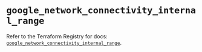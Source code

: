 # `google_network_connectivity_internal_range`

Refer to the Terraform Registry for docs: [`google_network_connectivity_internal_range`](https://registry.terraform.io/providers/hashicorp/google-beta/6.13.0/docs/resources/google_network_connectivity_internal_range).
